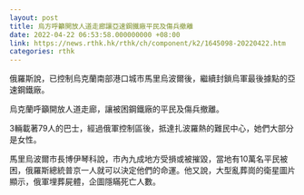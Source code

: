 ```yaml
---
layout: post
title: 烏方呼籲開放人道走廊讓亞速鋼鐵廠平民及傷兵撤離
date: 2022-04-22 06:53:58.000000000 +08:00
link: https://news.rthk.hk/rthk/ch/component/k2/1645098-20220422.htm
categories: rthk
---
```


俄羅斯說，已控制烏克蘭南部港口城市馬里烏波爾後，繼續封鎖烏軍最後據點的亞速鋼鐵廠。

烏克蘭呼籲開放人道走廊，讓被困鋼鐵廠的平民及傷兵撤離。

3輛載著79人的巴士，經過俄軍控制區後，抵達扎波羅熱的難民中心，她們大部分是女性。

馬里烏波爾市長博伊琴科說，市內九成地方受損或被摧毀，當地有10萬名平民被困，俄羅斯總統普京一人就可以決定他們的命運。他又說，大型亂葬崗的衛星圖片顯示，俄軍埋葬屍體，企圖隱瞞死亡人數。
